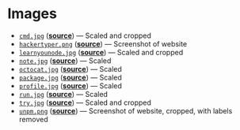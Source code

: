# Images

*   [`cmd.jpg`](cmd.jpg)
    ([**source**](https://moodle.cmd.hva.nl/mod/page/view.php?id=1746))
    — Scaled and cropped
*   [`hackertyper.png`](hackertyper.png)
    ([**source**](http://hackertyper.net))
    — Screenshot of website
*   [`learnyounode.jpg`](learnyounode.jpg)
    ([**source**](https://unsplash.com/photos/GX8KBbVmC6c))
    — Scaled and cropped
*   [`note.jpg`](note.jpg)
    ([**source**](https://unsplash.com/photos/Hb6uWq0i4MI))
    — Scaled
*   [`octocat.jpg`](octocat.jpg)
    ([**source**](https://unsplash.com/photos/Bb_X4JgSqIM))
    — Scaled
*   [`package.jpg`](package.jpg)
    ([**source**](https://unsplash.com/photos/fV4-DdSdcpI))
    — Scaled
*   [`profile.jpg`](profile.jpg)
    ([**source**](https://unsplash.com/photos/HFkTGu30w5E))
    — Scaled
*   [`run.jpg`](run.jpg)
    ([**source**](https://unsplash.com/photos/Zp-wTck-3Zw))
    — Scaled
*   [`try.jpg`](try.jpg)
    ([**source**](https://unsplash.com/photos/xceMsVvxcd4))
    — Scaled and cropped
*   [`unpm.png`](unpm.png)
    ([**source**](https://unpm.nodesource.com))
    — Screenshot of website, cropped, with labels removed
